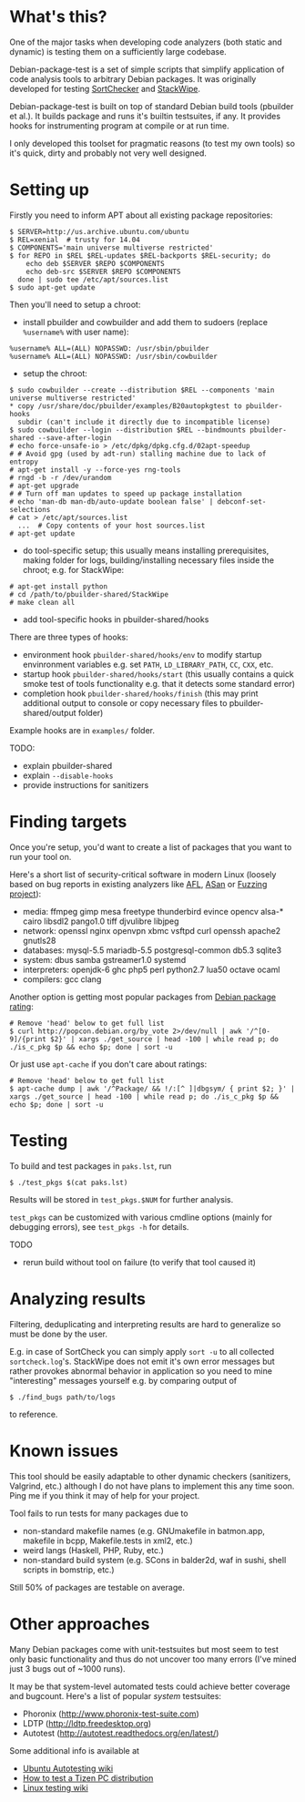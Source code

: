 # What's this?

One of the major tasks when developing code analyzers (both static
and dynamic) is testing them on a sufficiently large codebase.

Debian-package-test is a set of simple scripts that simplify
application of code analysis tools to arbitrary Debian packages.
It was originally developed for testing [SortChecker](https://github.com/yugr/sortcheck)
and [StackWipe](https://github.com/yugr/StackWipe).

Debian-package-test is built on top of standard Debian build tools (pbuilder
et al.). It builds package and runs it's builtin testsuites, if any.
It provides hooks for instrumenting program at compile or at run time.

I only developed this toolset for pragmatic reasons (to test my own tools)
so it's quick, dirty and probably not very well designed.

# Setting up

Firstly you need to inform APT about all existing package repositories:
```
$ SERVER=http://us.archive.ubuntu.com/ubuntu
$ REL=xenial  # trusty for 14.04
$ COMPONENTS='main universe multiverse restricted'
$ for REPO in $REL $REL-updates $REL-backports $REL-security; do
    echo deb $SERVER $REPO $COMPONENTS
    echo deb-src $SERVER $REPO $COMPONENTS
  done | sudo tee /etc/apt/sources.list
$ sudo apt-get update
```

Then you'll need to setup a chroot:
* install pbuilder and cowbuilder and add them to sudoers
  (replace `%username%` with user name):
```
%username% ALL=(ALL) NOPASSWD: /usr/sbin/pbuilder
%username% ALL=(ALL) NOPASSWD: /usr/sbin/cowbuilder
```
* setup the chroot:
```
$ sudo cowbuilder --create --distribution $REL --components 'main universe multiverse restricted'
* copy /usr/share/doc/pbuilder/examples/B20autopkgtest to pbuilder-hooks
  subdir (can't include it directly due to incompatible license)
$ sudo cowbuilder --login --distribution $REL --bindmounts pbuilder-shared --save-after-login
# echo force-unsafe-io > /etc/dpkg/dpkg.cfg.d/02apt-speedup
# # Avoid gpg (used by adt-run) stalling machine due to lack of entropy
# apt-get install -y --force-yes rng-tools
# rngd -b -r /dev/urandom
# apt-get upgrade
# # Turn off man updates to speed up package installation
# echo 'man-db man-db/auto-update boolean false' | debconf-set-selections
# cat > /etc/apt/sources.list
  ...  # Copy contents of your host sources.list
# apt-get update
```
* do tool-specific setup; this usually means installing prerequisites, making folder
  for logs, building/installing necessary files inside the chroot; e.g. for
  StackWipe:
```
# apt-get install python
# cd /path/to/pbuilder-shared/StackWipe
# make clean all
```
* add tool-specific hooks in pbuilder-shared/hooks

There are three types of hooks:
* environment hook `pbuilder-shared/hooks/env` to modify startup envinronment variables e.g.
  set `PATH`, `LD_LIBRARY_PATH`, `CC`, `CXX`, etc.
* startup hook `pbuilder-shared/hooks/start` (this usually contains a quick smoke test of
  tools functionality e.g. that it detects some standard error)
* completion hook `pbuilder-shared/hooks/finish` (this may print additional output to console
  or copy necessary files to pbuilder-shared/output folder)

Example hooks are in `examples/` folder.

TODO:
* explain pbuilder-shared
* explain `--disable-hooks`
* provide instructions for sanitizers

# Finding targets

Once you're setup, you'd want to create a list of packages that you want to run your tool on.

Here's a short list of security-critical software in modern Linux
(loosely based on bug reports in existing analyzers like [AFL](http://lcamtuf.coredump.cx/afl/#bugs),
[ASan](https://github.com/google/sanitizers/wiki/AddressSanitizerFoundBugs)
or [Fuzzing project](https://blog.fuzzing-project.org/)):
* media: ffmpeg gimp mesa freetype thunderbird evince opencv alsa-\* cairo libsdl2 pango1.0 tiff djvulibre libjpeg
* network: openssl nginx openvpn xbmc vsftpd curl openssh apache2 gnutls28
* databases: mysql-5.5 mariadb-5.5 postgresql-common db5.3 sqlite3
* system: dbus samba gstreamer1.0 systemd
* interpreters: openjdk-6 ghc php5 perl python2.7 lua50 octave ocaml
* compilers: gcc clang

Another option is getting most popular packages from
[Debian package rating](http://popcon.debian.org/by_vote):
```
# Remove 'head' below to get full list
$ curl http://popcon.debian.org/by_vote 2>/dev/null | awk '/^[0-9]/{print $2}' | xargs ./get_source | head -100 | while read p; do ./is_c_pkg $p && echo $p; done | sort -u
```

Or just use `apt-cache` if you don't care about ratings:
```
# Remove 'head' below to get full list
$ apt-cache dump | awk '/^Package/ && !/:[^ ]|dbgsym/ { print $2; }' | xargs ./get_source | head -100 | while read p; do ./is_c_pkg $p && echo $p; done | sort -u
```

# Testing

To build and test packages in `paks.lst`, run
```
$ ./test_pkgs $(cat paks.lst)
```

Results will be stored in `test_pkgs.$NUM` for further analysis.

`test_pkgs` can be customized with various cmdline options
(mainly for debugging errors), see `test_pkgs -h` for details.

TODO
* rerun build without tool on failure (to verify that tool caused it)

# Analyzing results

Filtering, deduplicating and interpreting results are hard to generalize
so must be done by the user.

E.g. in case of SortCheck you can simply apply `sort -u` to all
collected `sortcheck.log`'s. StackWipe does not emit it's own error messages
but rather provokes abnormal behavior in application
so you need to mine "interesting" messages yourself e.g. by comparing output of
```
$ ./find_bugs path/to/logs
```
to reference.

# Known issues

This tool should be easily adaptable to other dynamic checkers
(sanitizers, Valgrind, etc.) although I do not have plans
to implement this any time soon. Ping me if you think it may of help
for your project.

Tool fails to run tests for many packages due to
* non-standard makefile names (e.g. GNUmakefile in batmon.app, makefile in bcpp, Makefile.tests in xml2, etc.)
* weird langs (Haskell, PHP, Ruby, etc.)
* non-standard build system (e.g. SCons in balder2d, waf in sushi, shell scripts in bomstrip, etc.)

Still 50% of packages are testable on average.

# Other approaches

Many Debian packages come with unit-testsuites but most
seem to test only basic functionality and thus do not uncover too many errors
(I've mined just 3 bugs out of ~1000 runs).

It may be that system-level automated tests could achieve
better coverage and bugcount. Here's a list of popular
_system_ testsuites:
* Phoronix (http://www.phoronix-test-suite.com)
* LDTP (http://ldtp.freedesktop.org)
* Autotest (http://autotest.readthedocs.org/en/latest/)

Some additional info is available at
* [Ubuntu Autotesting wiki](https://wiki.ubuntu.com/Testing/Automation/)
* [How to test a Tizen PC distribution](https://wiki.tizen.org/wiki/How_to_test_a_Tizen_PC_or_Netbook_distribution)
* [Linux testing wiki](http://zhigang.org/wiki/LinuxTesting)

